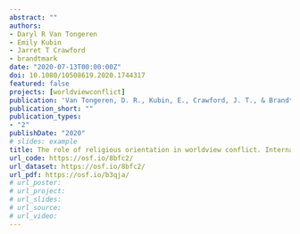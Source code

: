 ```yaml
---
abstract: ""
authors:
- Daryl R Van Tongeren
- Emily Kubin
- Jarret T Crawford
- brandtmark
date: "2020-07-13T00:00:00Z"
doi: 10.1080/10508619.2020.1744317
featured: false
projects: [worldviewconflict]
publication: 'Van Tongeren, D. R., Kubin, E., Crawford, J. T., & Brandt, M. J. (2020). The role of religious orientation in worldview conflict. *International Journal for the Psychology of Religion, 30*, 231-242.'
publication_short: ""
publication_types:
- "2"
publishDate: "2020"
# slides: example
title: The role of religious orientation in worldview conflict. International Journal for the Psychology of Religion
url_code: https://osf.io/8bfc2/
url_dataset: https://osf.io/8bfc2/
url_pdf: https://osf.io/b3qja/
# url_poster:
# url_project:
# url_slides:
# url_source:
# url_video:
---
```

